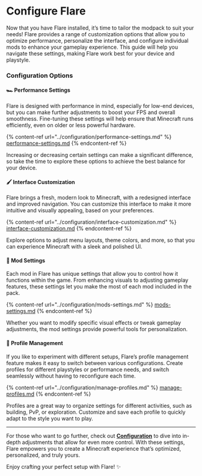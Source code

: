 # Configure Flare

Now that you have Flare installed, it’s time to tailor the modpack to suit your needs! Flare provides a range of customization options that allow you to optimize performance, personalize the interface, and configure individual mods to enhance your gameplay experience. This guide will help you navigate these settings, making Flare work best for your device and playstyle.

### Configuration Options

#### 🏎️ Performance Settings

Flare is designed with performance in mind, especially for low-end devices, but you can make further adjustments to boost your FPS and overall smoothness. Fine-tuning these settings will help ensure that Minecraft runs efficiently, even on older or less powerful hardware.

{% content-ref url="../configuration/performance-settings.md" %}
[performance-settings.md](../configuration/performance-settings.md)
{% endcontent-ref %}

Increasing or decreasing certain settings can make a significant difference, so take the time to explore these options to achieve the best balance for your device.

#### 🖌️ Interface Customization

Flare brings a fresh, modern look to Minecraft, with a redesigned interface and improved navigation. You can customize this interface to make it more intuitive and visually appealing, based on your preferences.

{% content-ref url="../configuration/interface-customization.md" %}
[interface-customization.md](../configuration/interface-customization.md)
{% endcontent-ref %}

Explore options to adjust menu layouts, theme colors, and more, so that you can experience Minecraft with a sleek and polished UI.

#### 🔧 Mod Settings

Each mod in Flare has unique settings that allow you to control how it functions within the game. From enhancing visuals to adjusting gameplay features, these settings let you make the most of each mod included in the pack.

{% content-ref url="../configuration/mods-settings.md" %}
[mods-settings.md](../configuration/mods-settings.md)
{% endcontent-ref %}

Whether you want to modify specific visual effects or tweak gameplay adjustments, the mod settings provide powerful tools for personalization.

#### 👤 Profile Management

If you like to experiment with different setups, Flare’s profile management feature makes it easy to switch between various configurations. Create profiles for different playstyles or performance needs, and switch seamlessly without having to reconfigure each time.

{% content-ref url="../configuration/manage-profiles.md" %}
[manage-profiles.md](../configuration/manage-profiles.md)
{% endcontent-ref %}

Profiles are a great way to organize settings for different activities, such as building, PvP, or exploration. Customize and save each profile to quickly adapt to the style you want to play.

***

For those who want to go further, check out [**Configuration**](broken-reference) to dive into in-depth adjustments that allow for even more control. With these settings, Flare empowers you to create a Minecraft experience that’s optimized, personalized, and truly yours.

Enjoy crafting your perfect setup with Flare! ✨
